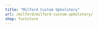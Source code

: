 ```yaml
---
title: "Milford Custom Upholstery"
url: /milford/milford-custom-upholstery/
shop: furniture
---
```


